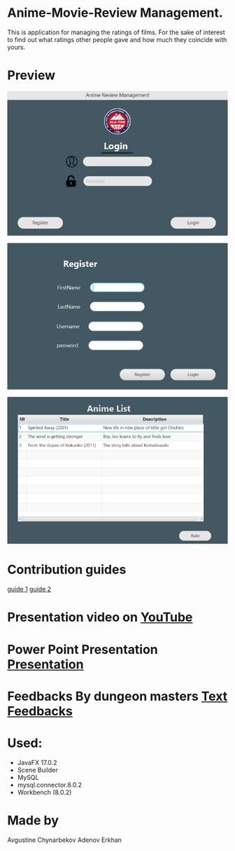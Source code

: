 # Anime-Movie-Review Management.

This is application for managing the ratings of films.
For the sake of interest to find out what ratings other people gave and how much they coincide with yours. 


# Preview
![login](https://github.com/NPaugust/FInal-Group-Project-OOP-/blob/main/screenshots/login.png)

![register](https://github.com/NPaugust/FInal-Group-Project-OOP-/blob/main/screenshots/register.png)

![animelist](https://github.com/NPaugust/FInal-Group-Project-OOP-/blob/main/screenshots/animelist.png)

# Contribution guides 
[guide 1](https://www.youtube.com/watch?v=HBBtlwGpBek)
[guide 2](https://www.youtube.com/watch?v=e8g9eNnFpHQ)
# Presentation video on [YouTube](https://www.youtube.com/watch?v=iIzE9gGng40)

# Power Point Presentation [Presentation](https://github.com/NPaugust/FInal-Group-Project-OOP-/files/7824670/Final-OOP-Project.Presentation.pdf)

 
# Feedbacks By dungeon masters [Text Feedbacks](https://github.com/NPaugust/FInal-Group-Project-OOP-/files/7824783/Feedbacks-Final-OOP.pptx)


# Used:
- JavaFX 17.0.2 
- Scene Builder
- MySQL 
- mysql.connector.8.0.2
- Workbench (8.0.2)

# Made by
Avgustine Chynarbekov Adenov Erkhan
